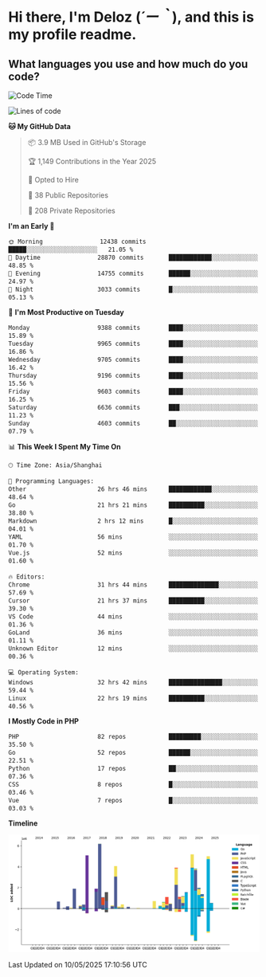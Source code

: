# **Hi there, I'm Deloz (*´ー｀*), and this is my profile readme.**

## **What languages you use and how much do you code?**

<!--START_SECTION:waka-->
![Code Time](http://img.shields.io/badge/Code%20Time-6%2C328%20hrs%2057%20mins-blue)

![Lines of code](https://img.shields.io/badge/From%20Hello%20World%20I%27ve%20Written-53.1%20million%20lines%20of%20code-blue)

**🐱 My GitHub Data** 

> 📦 3.9 MB Used in GitHub's Storage 
 > 
> 🏆 1,149 Contributions in the Year 2025
 > 
> 💼 Opted to Hire
 > 
> 📜 38 Public Repositories 
 > 
> 🔑 208 Private Repositories 
 > 
**I'm an Early 🐤** 

```text
🌞 Morning                12438 commits       █████░░░░░░░░░░░░░░░░░░░░   21.05 % 
🌆 Daytime                28870 commits       ████████████░░░░░░░░░░░░░   48.85 % 
🌃 Evening                14755 commits       ██████░░░░░░░░░░░░░░░░░░░   24.97 % 
🌙 Night                  3033 commits        █░░░░░░░░░░░░░░░░░░░░░░░░   05.13 % 
```
📅 **I'm Most Productive on Tuesday** 

```text
Monday                   9388 commits        ████░░░░░░░░░░░░░░░░░░░░░   15.89 % 
Tuesday                  9965 commits        ████░░░░░░░░░░░░░░░░░░░░░   16.86 % 
Wednesday                9705 commits        ████░░░░░░░░░░░░░░░░░░░░░   16.42 % 
Thursday                 9196 commits        ████░░░░░░░░░░░░░░░░░░░░░   15.56 % 
Friday                   9603 commits        ████░░░░░░░░░░░░░░░░░░░░░   16.25 % 
Saturday                 6636 commits        ███░░░░░░░░░░░░░░░░░░░░░░   11.23 % 
Sunday                   4603 commits        ██░░░░░░░░░░░░░░░░░░░░░░░   07.79 % 
```


📊 **This Week I Spent My Time On** 

```text
🕑︎ Time Zone: Asia/Shanghai

💬 Programming Languages: 
Other                    26 hrs 46 mins      ████████████░░░░░░░░░░░░░   48.64 % 
Go                       21 hrs 21 mins      ██████████░░░░░░░░░░░░░░░   38.80 % 
Markdown                 2 hrs 12 mins       █░░░░░░░░░░░░░░░░░░░░░░░░   04.01 % 
YAML                     56 mins             ░░░░░░░░░░░░░░░░░░░░░░░░░   01.70 % 
Vue.js                   52 mins             ░░░░░░░░░░░░░░░░░░░░░░░░░   01.60 % 

🔥 Editors: 
Chrome                   31 hrs 44 mins      ██████████████░░░░░░░░░░░   57.69 % 
Cursor                   21 hrs 37 mins      ██████████░░░░░░░░░░░░░░░   39.30 % 
VS Code                  44 mins             ░░░░░░░░░░░░░░░░░░░░░░░░░   01.36 % 
GoLand                   36 mins             ░░░░░░░░░░░░░░░░░░░░░░░░░   01.11 % 
Unknown Editor           12 mins             ░░░░░░░░░░░░░░░░░░░░░░░░░   00.36 % 

💻 Operating System: 
Windows                  32 hrs 42 mins      ███████████████░░░░░░░░░░   59.44 % 
Linux                    22 hrs 19 mins      ██████████░░░░░░░░░░░░░░░   40.56 % 
```

**I Mostly Code in PHP** 

```text
PHP                      82 repos            █████████░░░░░░░░░░░░░░░░   35.50 % 
Go                       52 repos            ██████░░░░░░░░░░░░░░░░░░░   22.51 % 
Python                   17 repos            ██░░░░░░░░░░░░░░░░░░░░░░░   07.36 % 
CSS                      8 repos             █░░░░░░░░░░░░░░░░░░░░░░░░   03.46 % 
Vue                      7 repos             █░░░░░░░░░░░░░░░░░░░░░░░░   03.03 % 
```



**Timeline**

![Lines of Code chart](https://raw.githubusercontent.com/deloz/deloz/main/assets/bar_graph.png)


 Last Updated on 10/05/2025 17:10:56 UTC
<!--END_SECTION:waka-->
